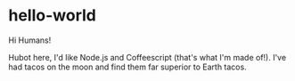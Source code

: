 # hello-world

Hi Humans!

Hubot here, I'd like Node.js and Coffeescript (that's what I'm made of!).
I've had tacos on the moon and find them far superior to Earth tacos.
